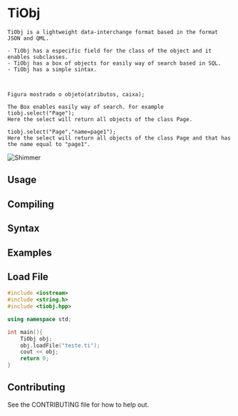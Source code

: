 # TiObj
	TiObj is a lightweight data-interchange format based in the format JSON and QML.

	- TiObj has a especific field for the class of the object and it enables subclasses.
	- TiObj has a box of objects for easily way of search based in SQL.
	- TiObj has a simple sintax.



	Figura mostrado o objeto(atributos, caixa);

	The Box enables easily way of search. For example
	tiobj.select("Page");
	Here the select will return all objects of the class Page.

	tiobj.select("Page","name=page1");
	Here the select will return all objects of the class Page and that has the name equal to "page1".


![Shimmer](https://github.com/facebook/Shimmer/blob/master/shimmer.gif?raw=true)

## Usage


## Compiling


## Syntax


## Examples


## Load File
```cpp
#include <iostream>
#include <string.h>
#include <tiobj.hpp>

using namespace std;

int main(){
	TiObj obj;
	obj.loadFile("teste.ti");
	cout << obj;
	return 0;
}
```

## Contributing
See the CONTRIBUTING file for how to help out.

